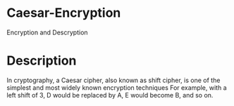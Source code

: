 # Caesar-Encryption
Encryption and Descryption

# Description
In cryptography, a Caesar cipher, also known as shift cipher, is one of the simplest and most widely known encryption techniques
For example, with a left shift of 3, D would be replaced by A, E would become B, and so on.